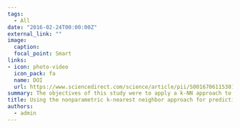 ```yaml
---
tags:
  - All
date: "2016-02-24T00:00:00Z"
external_link: ""
image:
  caption: 
  focal_point: Smart
links:
- icon: photo-video
  icon_pack: fa
  name: DOI
  url: https://www.sciencedirect.com/science/article/pii/S0016706115301282
summary: The objectives of this study were to apply a k-NN approach to predict CEC in Iranian soils and compare this approach with the popular artificial neural network model. In this study, a data set of 3420 soil samples from different parts of Iran was used. 
title: Using the nonparametric k-nearest neighbor approach for predicting cation exchange capacity
authors: 
  - admin
---
```

